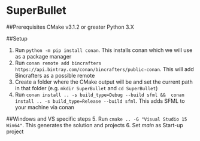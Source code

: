 # SuperBullet

##Prerequisites
CMake v3.1.2 or greater
Python 3.X

##Setup
1. Run `python -m pip install conan`. This installs conan which we will use as a package manager
2. Run `conan remote add bincrafters https://api.bintray.com/conan/bincrafters/public-conan`. This will add Bincrafters as a possible remote
3. Create a folder where the CMake output will be and set the current path in that folder (e.g. `mkdir SuperBullet` and `cd SuperBullet`)
4. Run `conan install .. -s build_type=Debug --build sfml &&  conan install .. -s build_type=Release --build sfml`. This adds SFML to your machine via conan

##Windows and VS specific steps
5. Run `cmake .. -G "Visual Studio 15 Win64"`. This generates the solution and projects
6. Set *main* as Start-up project